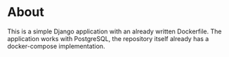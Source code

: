 # About
This is a simple Django application with an already written Dockerfile. The application works with PostgreSQL, the repository itself already has a docker-compose implementation.
